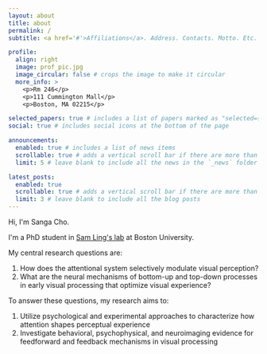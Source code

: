 ```yaml
---
layout: about
title: about
permalink: /
subtitle: <a href='#'>Affiliations</a>. Address. Contacts. Motto. Etc.

profile:
  align: right
  image: prof_pic.jpg
  image_circular: false # crops the image to make it circular
  more_info: >
    <p>Rm 246</p>
    <p>111 Cummington Mall</p>
    <p>Boston, MA 02215</p>

selected_papers: true # includes a list of papers marked as "selected={true}"
social: true # includes social icons at the bottom of the page

announcements:
  enabled: true # includes a list of news items
  scrollable: true # adds a vertical scroll bar if there are more than 3 news items
  limit: 5 # leave blank to include all the news in the `_news` folder

latest_posts:
  enabled: true
  scrollable: true # adds a vertical scroll bar if there are more than 3 new posts items
  limit: 3 # leave blank to include all the blog posts
---
```

Hi, I'm Sanga Cho. 

I'm a PhD student in [Sam Ling's lab](https://sites.bu.edu/vision/) at Boston University.

My central research questions are:	
1.	How does the attentional system selectively modulate visual perception?
2.	What are the neural mechanisms of bottom-up and top-down processes in early visual processing that optimize visual experience?

To answer these questions, my research aims to:
1.	Utilize psychological and experimental approaches to characterize how attention shapes perceptual experience
2.	Investigate behavioral, psychophysical, and neuroimaging evidence for feedforward and feedback mechanisms in visual processing
